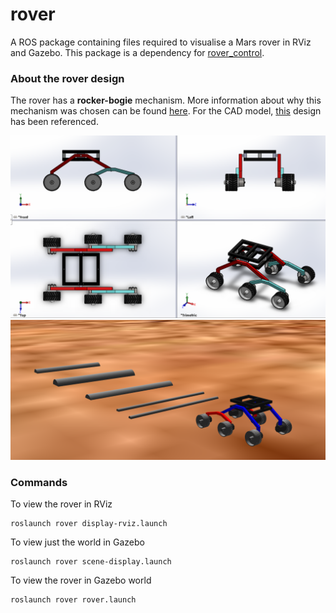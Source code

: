 # rover
A ROS package containing files required to visualise a Mars rover in RViz and Gazebo. This package is a dependency for [rover_control][1]. 

### About the rover design
The rover has a **rocker-bogie** mechanism. More information about why this mechanism was chosen can be found [here][2]. For the CAD model, [this][3] design has been referenced.

![Rover in SW](https://github.com/meetm473/rover/blob/master/multimedia/rover_sw.png)
![Rover in Gazebo](https://github.com/meetm473/rover/blob/master/multimedia/rover_gazebo.png)

### Commands
To view the rover in RViz
```
roslaunch rover display-rviz.launch
```
To view just the world in Gazebo
```
roslaunch rover scene-display.launch
```
To view the rover in Gazebo world
```
roslaunch rover rover.launch
```

[1]:https://github.com/meetm473/rover_control
[2]:https://en.wikipedia.org/wiki/Rocker-bogie
[3]:https://grabcad.com/library/nasa-designed-rocker-bogie-rover-1
